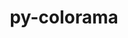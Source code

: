 ---
title: "py-colorama"
layout: cache
categories: [package, v0.20.1]
meta: {"versions": ["0.4.5"], "compilers": ["gcc@=11.1.0"], "oss": ["ubuntu20.04"], "platforms": ["linux"], "targets": ["ppc64le", "x86_64_v3"], "stacks": ["e4s", "e4s-power", "root"], "num_specs": 2, "num_specs_by_stack": {"root": 2, "e4s-power": 1, "e4s": 1}}
spec_details: [{"hash": "f6ncpvdfscgvgderqfl2c2xvyxcf7ysq", "compiler": "gcc@=11.1.0", "versions": ["0.4.5"], "os": "ubuntu20.04", "platform": "linux", "target": "ppc64le", "variants": ["build_system=python_pip"], "stacks": ["root", "e4s-power"], "size": "-", "tarball": "https://binaries.spack.io/v0.20.1/build_cache/linux-ubuntu20.04-ppc64le/gcc-11.1.0/py-colorama-0.4.5/linux-ubuntu20.04-ppc64le-gcc-11.1.0-py-colorama-0.4.5-f6ncpvdfscgvgderqfl2c2xvyxcf7ysq.spack"}, {"hash": "udjog67r2gjqsha6niz756lsxu72zgcn", "compiler": "gcc@=11.1.0", "versions": ["0.4.5"], "os": "ubuntu20.04", "platform": "linux", "target": "x86_64_v3", "variants": ["build_system=python_pip"], "stacks": ["root", "e4s"], "size": "-", "tarball": "https://binaries.spack.io/v0.20.1/build_cache/linux-ubuntu20.04-x86_64_v3/gcc-11.1.0/py-colorama-0.4.5/linux-ubuntu20.04-x86_64_v3-gcc-11.1.0-py-colorama-0.4.5-udjog67r2gjqsha6niz756lsxu72zgcn.spack"}]
---